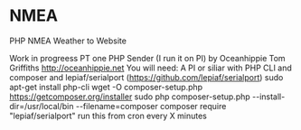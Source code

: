 # NMEA
PHP NMEA Weather to Website


Work in progreess 
PT one PHP Sender (I run it on PI) by Oceanhippie Tom Griffiths http://oceanhippie.net
     You will need: A PI or siliar with PHP CLI and composer and lepiaf/serialport (https://github.com/lepiaf/serialport)
        sudo apt-get install php-cli
        wget -O composer-setup.php https://getcomposer.org/installer
        sudo php composer-setup.php --install-dir=/usr/local/bin --filename=composer
        composer require "lepiaf/serialport"
        run this from cron every X minutes 
